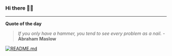 ### Hi there 👋🏻


---

**Quote of the day**

> *If you only have a hammer, you tend to see every problem as a nail.* - **Abraham Maslow** 

[![README.md](https://github.com/marcolovazzano/marcolovazzano/actions/workflows/readme.yml/badge.svg?branch=main)](https://github.com/marcolovazzano/marcolovazzano/actions/workflows/readme.yml)
